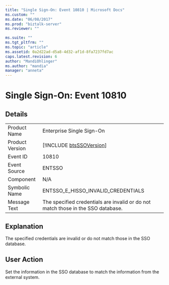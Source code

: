 ```yaml
---
title: "Single Sign-On: Event 10810 | Microsoft Docs"
ms.custom: ""
ms.date: "06/08/2017"
ms.prod: "biztalk-server"
ms.reviewer: ""

ms.suite: ""
ms.tgt_pltfrm: ""
ms.topic: "article"
ms.assetid: 0a2d22ad-d5a8-4d32-af1d-8fa7237fd7ac
caps.latest.revision: 6
author: "MandiOhlinger"
ms.author: "mandia"
manager: "anneta"
---
```

# Single Sign-On: Event 10810
## Details  
  
|                 |                                                                                  |
|-----------------|----------------------------------------------------------------------------------|
|  Product Name   |                            Enterprise Single Sign-On                             |
| Product Version |           [!INCLUDE [btsSSOVersion](../includes/btsssoversion-md.md)]            |
|    Event ID     |                                      10810                                       |
|  Event Source   |                                      ENTSSO                                      |
|    Component    |                                       N/A                                        |
|  Symbolic Name  |                        ENTSSO_E_HISSO_INVALID_CREDENTIALS                        |
|  Message Text   | The specified credentials are invalid or do not match those in the SSO database. |
  
## Explanation  
 The specified credentials are invalid or do not match those in the SSO database.  
  
## User Action  
 Set the information in the SSO database to match the information from the external system.